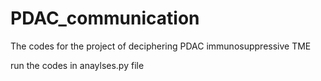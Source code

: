 # PDAC_communication
The codes for the project of deciphering PDAC immunosuppressive TME

run the codes in anaylses.py file
